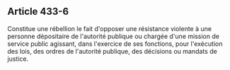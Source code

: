 Article 433-6
----
Constitue une rébellion le fait d'opposer une résistance violente à une personne
dépositaire de l'autorité publique ou chargée d'une mission de service public
agissant, dans l'exercice de ses fonctions, pour l'exécution des lois, des
ordres de l'autorité publique, des décisions ou mandats de justice.
